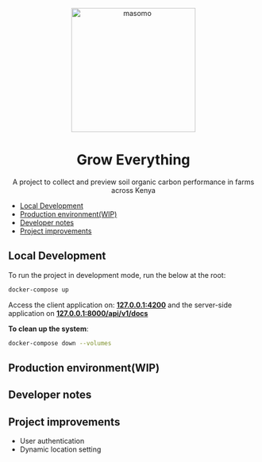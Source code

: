 
<p align="center">
  <img src="https://res.cloudinary.com/dlxhllkxl/image/upload/v1675091828/Grow_Everything_pdzmu4.png" alt="masomo" width=250>
  <h1 align="center">Grow Everything</h1>
  <p align="center">A project to collect and preview soil organic carbon performance in farms across Kenya </p>
</p>


- [Local Development](#local-development)
- [Production environment(WIP)](#production-environmentwip)
- [Developer notes](#developer-notes)
- [Project improvements](#project-improvements)


## Local Development

To run the project in development mode, run the below at the root:

```bash
docker-compose up 
```

Access the client application on: **[127.0.0.1:4200](127.0.0.1:4200)** and the server-side application on **[127.0.0.1:8000/api/v1/docs](127.0.0.1:8000/api/v1/docs)**

**To clean up the system**:

```bash
docker-compose down --volumes
```

## Production environment(WIP)

## Developer notes


## Project improvements
- User authentication
- Dynamic location setting